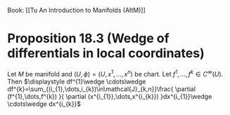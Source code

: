 Book: [[Tu An Introduction to Manifolds (AItM)]]
# Proposition 18.3 (Wedge of differentials in local coordinates)
Let $M$ be manifold and $(U,\phi)=(U,x^{1},\dots,x^{n})$ be chart.
Let $f^{1},\dots,f^{k}\in C^{\infty}(U)$.
Then $\displaystyle df^{1}\wedge \cdots\wedge df^{k}=\sum_{(i_{1},\dots,i_{k})\in\mathcal{J}_{k,n}}\frac{ \partial (f^{1},\dots,f^{k}) }{ \partial (x^{i_{1}},\dots,x^{i_{k}}) }dx^{i_{1}}\wedge \cdots\wedge dx^{i_{k}}$
